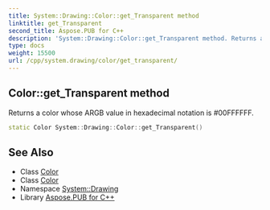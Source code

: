 ```yaml
---
title: System::Drawing::Color::get_Transparent method
linktitle: get_Transparent
second_title: Aspose.PUB for C++
description: 'System::Drawing::Color::get_Transparent method. Returns a color whose ARGB value in hexadecimal notation is #00FFFFFF in C++.'
type: docs
weight: 15500
url: /cpp/system.drawing/color/get_transparent/
---
```

## Color::get_Transparent method


Returns a color whose ARGB value in hexadecimal notation is #00FFFFFF.

```cpp
static Color System::Drawing::Color::get_Transparent()
```

## See Also

* Class [Color](../)
* Class [Color](../)
* Namespace [System::Drawing](../../)
* Library [Aspose.PUB for C++](../../../)
